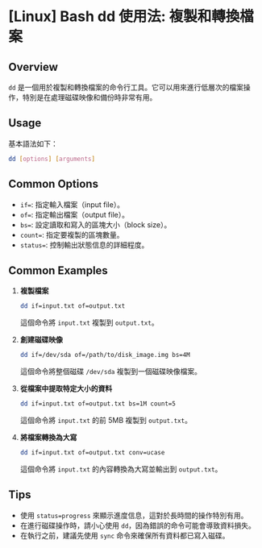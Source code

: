 # [Linux] Bash dd 使用法: 複製和轉換檔案

## Overview
`dd` 是一個用於複製和轉換檔案的命令行工具。它可以用來進行低層次的檔案操作，特別是在處理磁碟映像和備份時非常有用。

## Usage
基本語法如下：
```bash
dd [options] [arguments]
```

## Common Options
- `if=`: 指定輸入檔案（input file）。
- `of=`: 指定輸出檔案（output file）。
- `bs=`: 設定讀取和寫入的區塊大小（block size）。
- `count=`: 指定要複製的區塊數量。
- `status=`: 控制輸出狀態信息的詳細程度。

## Common Examples
1. **複製檔案**
   ```bash
   dd if=input.txt of=output.txt
   ```
   這個命令將 `input.txt` 複製到 `output.txt`。

2. **創建磁碟映像**
   ```bash
   dd if=/dev/sda of=/path/to/disk_image.img bs=4M
   ```
   這個命令將整個磁碟 `/dev/sda` 複製到一個磁碟映像檔案。

3. **從檔案中提取特定大小的資料**
   ```bash
   dd if=input.txt of=output.txt bs=1M count=5
   ```
   這個命令將 `input.txt` 的前 5MB 複製到 `output.txt`。

4. **將檔案轉換為大寫**
   ```bash
   dd if=input.txt of=output.txt conv=ucase
   ```
   這個命令將 `input.txt` 的內容轉換為大寫並輸出到 `output.txt`。

## Tips
- 使用 `status=progress` 來顯示進度信息，這對於長時間的操作特別有用。
- 在進行磁碟操作時，請小心使用 `dd`，因為錯誤的命令可能會導致資料損失。
- 在執行之前，建議先使用 `sync` 命令來確保所有資料都已寫入磁碟。